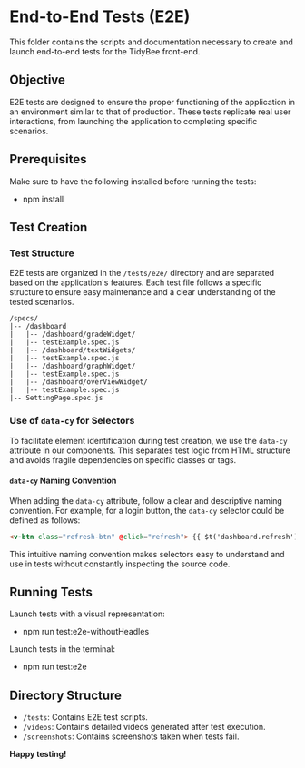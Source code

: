 # End-to-End Tests (E2E)

This folder contains the scripts and documentation necessary to create and launch end-to-end tests for the TidyBee front-end.

## Objective

E2E tests are designed to ensure the proper functioning of the application in an environment similar to that of production. These tests replicate real user interactions, from launching the application to completing specific scenarios.

## Prerequisites

Make sure to have the following installed before running the tests:

- npm install

## Test Creation

### Test Structure

E2E tests are organized in the `/tests/e2e/` directory and are separated based on the application's features. Each test file follows a specific structure to ensure easy maintenance and a clear understanding of the tested scenarios.

```plaintext
/specs/
|-- /dashboard
|   |-- /dashboard/gradeWidget/
|   |-- testExample.spec.js
|   |-- /dashboard/textWidgets/
|   |-- testExample.spec.js
|   |-- /dashboard/graphWidget/
|   |-- testExample.spec.js
|   |-- /dashboard/overViewWidget/
|   |-- testExample.spec.js
|-- SettingPage.spec.js
```

### Use of `data-cy` for Selectors

To facilitate element identification during test creation, we use the `data-cy` attribute in our components. This separates test logic from HTML structure and avoids fragile dependencies on specific classes or tags.

#### `data-cy` Naming Convention

When adding the `data-cy` attribute, follow a clear and descriptive naming convention. For example, for a login button, the `data-cy` selector could be defined as follows:

```html
<v-btn class="refresh-btn" @click="refresh"> {{ $t('dashboard.refresh') }} </v-btn>
```

This intuitive naming convention makes selectors easy to understand and use in tests without constantly inspecting the source code.

## Running Tests

Launch tests with a visual representation:
- npm run test:e2e-withoutHeadles

Launch tests in the terminal:
- npm run test:e2e

## Directory Structure

- `/tests`: Contains E2E test scripts.
- `/videos`: Contains detailed videos generated after test execution.
- `/screenshots`: Contains screenshots taken when tests fail.

**Happy testing!**